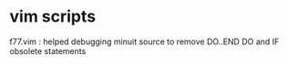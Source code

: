 # vim scripts

f77.vim : helped debugging minuit source to remove DO..END DO and IF obsolete statements

